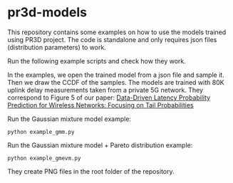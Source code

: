 # pr3d-models


This repository contains some examples on how to use the models trained using PR3D project. The code is standalone and only requires json files (distribution parameters) to work.

Run the following example scripts and check how they work.

In the examples, we open the trained model from a json file and sample it. 
Then we draw the CCDF of the samples.
The models are trained with 80K uplink delay measurements taken from a private 5G network. They correspond to Figure 5 of our paper: [Data-Driven Latency Probability Prediction for Wireless Networks: Focusing on Tail Probabilities](https://arxiv.org/abs/2307.10648)

Run the Gaussian mixture model example:
```
python example_gmm.py
```

Run the Gaussian mixture model + Pareto distribution example:
```
python example_gmevm.py
```

They create PNG files in the root folder of the repository.